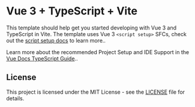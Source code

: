 # Vue 3 + TypeScript + Vite

This template should help get you started developing with Vue 3 and TypeScript in Vite. The template uses Vue 3 `<script setup>` SFCs, check out the [script setup docs](https://v3.vuejs.org/api/sfc-script-setup.html#sfc-script-setup) to learn more..

Learn more about the recommended Project Setup and IDE Support in the [Vue Docs TypeScript Guide](https://vuejs.org/guide/typescript/overview.html#project-setup)..
## License

This project is licensed under the MIT License - see the [LICENSE](LICENSE) file for details.
